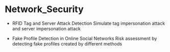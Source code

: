 # Network_Security

 - RFID Tag and Server Attack Detection
   Simulate tag impersonation attack and server impersonation attack
 
 - Fake Profile Detection in Online Social Networks
   Risk assessment by detecting fake profiles created by different methods
